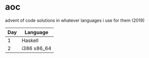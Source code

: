 # aoc
advent of code solutions in whatever languages i use for them (2019)


Day | Language
--- | --------
1 | Haskell
2 | i386 x86_64
